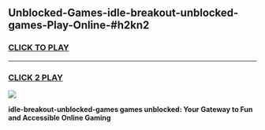 
## Unblocked-Games-idle-breakout-unblocked-games-Play-Online-#h2kn2
<h3>
<a href="https://premium.freeplayer.one?title=idle-breakout-unblocked-games&ref=27F">CLICK TO PLAY</a></h3>
<hr>

<h3>
<a href="https://premium.freeplayer.one?title=idle-breakout-unblocked-games&ref=27F">CLICK 2 PLAY</a>
  
</h3>

<a href="https://premium.freeplayer.one?title=idle-breakout-unblocked-games&ref=27F"><img src="https://clearcache.store/games.png"></a>


**idle-breakout-unblocked-games games unblocked: Your Gateway to Fun and Accessible Online Gaming**
